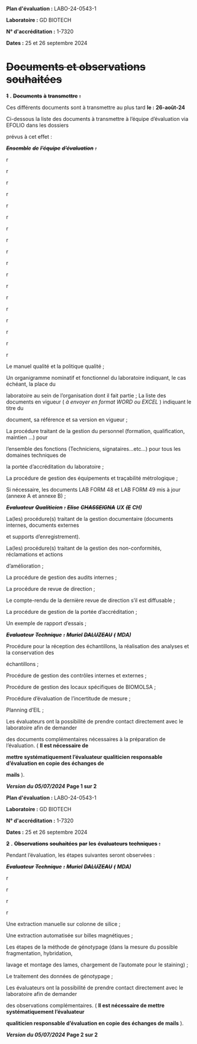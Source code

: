 **Plan d'évaluation :** LABO-24-0543-1

**Laboratoire :** GD BIOTECH

**N° d'accréditation :** 1-7320

**Dates :** 25 et 26 septembre 2024
# ~~**Documents et observations souhaitées**~~

~~**1**~~ **.** ~~**Documents**~~ ~~**à**~~ ~~**transmettre**~~ ~~**:**~~

Ces différents documents sont à transmettre au plus tard **le :** **26-août-24**

Ci-dessous la liste des documents à transmettre à l’équipe d’évaluation via EFOLIO dans les dossiers

prévus à cet effet :

~~_**Ensemble**_~~ ~~_**de**_~~ ~~_**l’équipe**_~~ ~~_**d’évaluation**_~~ ~~_**:**_~~


r

r

r

r

r

r

r

r

r

r

r

r

r

r

r

r

r

r


Le manuel qualité et la politique qualité ;

Un organigramme nominatif et fonctionnel du laboratoire indiquant, le cas échéant, la place du

laboratoire au sein de l’organisation dont il fait partie ;
La liste des documents en vigueur ( _à envoyer en format WORD ou EXCEL_ ) indiquant le titre du

document, sa référence et sa version en vigueur ;

La procédure traitant de la gestion du personnel (formation, qualification, maintien …) pour

l’ensemble des fonctions (Techniciens, signataires…etc…) pour tous les domaines techniques de

la portée d’accréditation du laboratoire ;

La procédure de gestion des équipements et traçabilité métrologique ;

Si nécessaire, les documents LAB FORM 48 et LAB FORM 49 mis à jour (annexe A et annexe B) ;

~~_**Evaluateur**_~~ ~~_**Qualiticien**_~~ ~~_**:**_~~ ~~_**Elise**_~~ ~~_**CHASSEIGNA**_~~ _**UX**_ ~~_**(E**_~~ _**CH)**_

La(les) procédure(s) traitant de la gestion documentaire (documents internes, documents externes

et supports d’enregistrement).

La(les) procédure(s) traitant de la gestion des non-conformités, réclamations et actions

d’amélioration ;

La procédure de gestion des audits internes ;

La procédure de revue de direction ;

Le compte-rendu de la dernière revue de direction s’il est diffusable ;

La procédure de gestion de la portée d’accréditation ;

Un exemple de rapport d’essais ;

~~_**Evaluateur**_~~ ~~_**Technique**_~~ ~~_**:**_~~ ~~_**Muriel**_~~ ~~_**DALUZEAU**_~~ ~~_**(**_~~ _**MDA)**_

Procédure pour la réception des échantillons, la réalisation des analyses et la conservation des

échantillons ;

Procédure de gestion des contrôles internes et externes ;

Procédure de gestion des locaux spécifiques de BIOMOLSA ;

Procédure d’évaluation de l’incertitude de mesure ;

Planning d’EIL ;


Les évaluateurs ont la possibilité de prendre contact directement avec le laboratoire afin de demander

des documents complémentaires nécessaires à la préparation de l’évaluation. ( **Il est nécessaire de**

**mettre systématiquement l’évaluateur qualiticien responsable d’évaluation en copie des échanges de**

**mails** ).

_**Version du 05/07/2024**_ **Page 1 sur 2**

**Plan d'évaluation :** LABO-24-0543-1

**Laboratoire :** GD BIOTECH

**N° d'accréditation :** 1-7320

**Dates :** 25 et 26 septembre 2024

~~**2**~~ **.** ~~**Observations**~~ ~~**souhaitées**~~ ~~**par**~~ ~~**les**~~ ~~**évaluateurs**~~ ~~**techniques**~~ ~~**:**~~

Pendant l’évaluation, les étapes suivantes seront observées :

~~_**Evaluateur**_~~ ~~_**Technique**_~~ ~~_**:**_~~ ~~_**Muriel**_~~ ~~_**DALUZEAU**_~~ ~~_**(**_~~ _**MDA)**_


r

r

r

r


Une extraction manuelle sur colonne de silice ;

Une extraction automatisée sur billes magnétiques ;

Les étapes de la méthode de génotypage (dans la mesure du possible fragmentation, hybridation,

lavage et montage des lames, chargement de l’automate pour le staining) ;

Le traitement des données de génotypage ;


Les évaluateurs ont la possibilité de prendre contact directement avec le laboratoire afin de demander

des observations complémentaires. ( **Il est nécessaire de mettre systématiquement l’évaluateur**

**qualiticien responsable d’évaluation en copie des échanges de mails** ).

_**Version du 05/07/2024**_ **Page 2 sur 2**

